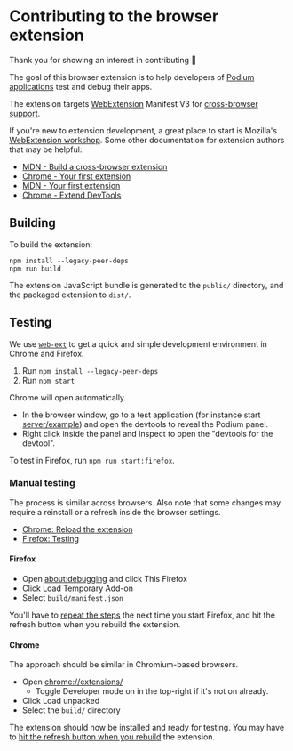 # Contributing to the browser extension

Thank you for showing an interest in contributing 💜

The goal of this browser extension is to help developers of [Podium applications](https://podium-lib.io/) test and debug their apps.

The extension targets [WebExtension](https://developer.mozilla.org/en-US/docs/Mozilla/Add-ons/WebExtensions) Manifest V3 for [cross-browser support](https://developer.mozilla.org/en-US/docs/Mozilla/Add-ons/WebExtensions/Build_a_cross_browser_extension).

If you're new to extension development, a great place to start is Mozilla's [WebExtension workshop](https://extensionworkshop.com/). Some other documentation for extension authors that may be helpful:

- [MDN - Build a cross-browser extension](https://developer.mozilla.org/en-US/docs/Mozilla/Add-ons/WebExtensions/Build_a_cross_browser_extension)
- [Chrome - Your first extension](https://developer.chrome.com/docs/extensions/get-started/tutorial/hello-world)
- [MDN - Your first extension](https://developer.mozilla.org/en-US/docs/Mozilla/Add-ons/WebExtensions/Your_first_WebExtension)
- [Chrome - Extend DevTools](https://developer.chrome.com/docs/extensions/how-to/devtools/extend-devtools)

## Building

To build the extension:

```
npm install --legacy-peer-deps
npm run build
```

The extension JavaScript bundle is generated to the `public/` directory, and the packaged extension to `dist/`.

## Testing

We use [`web-ext`](https://extensionworkshop.com/documentation/develop/getting-started-with-web-ext/) to get a quick and simple development environment in Chrome and Firefox.

1. Run `npm install --legacy-peer-deps`
2. Run `npm start`

Chrome will open automatically.

- In the browser window, go to a test application (for instance start [server/example](../server/example/)) and open the devtools to reveal the Podium panel.
- Right click inside the panel and Inspect to open the "devtools for the devtool".

To test in Firefox, run `npm run start:firefox`.

### Manual testing

The process is similar across browsers. Also note that some changes may require a reinstall or a refresh inside the browser settings.

- [Chrome: Reload the extension](https://developer.chrome.com/docs/extensions/get-started/tutorial/hello-world#reload)
- [Firefox: Testing](https://developer.mozilla.org/en-US/docs/Mozilla/Add-ons/WebExtensions/Your_first_WebExtension#testing)

#### Firefox

- Open [about:debugging](about:debugging#/runtime/this-firefox) and click This Firefox
- Click Load Temporary Add-on
- Select `build/manifest.json`

You'll have to [repeat the steps](https://developer.mozilla.org/en-US/docs/Mozilla/Add-ons/WebExtensions/Your_first_WebExtension#installing) the next time you start Firefox, and hit the refresh button when you rebuild the extension.

#### Chrome

The approach should be similar in Chromium-based browsers.

- Open [chrome://extensions/](chrome://extensions/)
  - Toggle Developer mode on in the top-right if it's not on already.
- Click Load unpacked
- Select the `build/` directory

The extension should now be installed and ready for testing. You may have to [hit the refresh button when you rebuild](https://developer.chrome.com/docs/extensions/get-started/tutorial/hello-world#reload) the extension.
